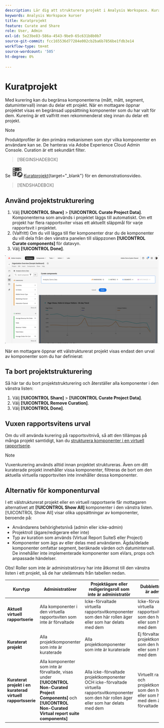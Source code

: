 ```yaml
---
description: Lär dig att strukturera projekt i Analysis Workspace. Kuration begränsar åtkomsten till komponenter innan du delar ett projekt.
keywords: Analysis Workspace kurser
title: Kuratprojekt
feature: Curate and Share
role: User, Admin
exl-id: 5e23be83-586a-4543-9be9-65c631b8b0b7
source-git-commit: fcc165536d77284e002cb2ba6b7856be1fdb3e14
workflow-type: tm+mt
source-wordcount: '505'
ht-degree: 0%

---
```


# Kuratprojekt

Med kurering kan du begränsa komponenterna (mått, mått, segment, datumintervall) innan du delar ett projekt. När en mottagare öppnar projektet visas en begränsad uppsättning komponenter som du har valt för dem. Kurering är ett valfritt men rekommenderat steg innan du delar ett projekt.

>[!NOTE]
> Produktprofiler är den primära mekanismen som styr vilka komponenter en användare kan se. De hanteras via Adobe Experience Cloud Admin Console. Curation är ett sekundärt filter.


>[!BEGINSHADEBOX]

Se ![VideoCheckedOut](/help/assets/icons/VideoCheckedOut.svg) [Kuratprojekt](https://video.tv.adobe.com/v/24711?quality=12&learn=on){target="_blank"} för en demonstrationsvideo.

>[!ENDSHADEBOX]


## Använd projektstrukturering

1. Välj **[!UICONTROL Share]** > **[!UICONTROL Curate Project Data]**.
Komponenterna som används i projektet läggs till automatiskt.
Om ett projekt har flera rapportsviter visas ett aktuellt släppmål för varje rapportsvit i projektet.
1. (Valfritt) Om du vill lägga till fler komponenter drar du de komponenter du vill dela från den vänstra panelen till släppzonen **[!UICONTROL Curate components]** för datavyn.
1. Välj **[!UICONTROL Done]**.


![](assets/curation-field.png)

När en mottagare öppnar ett välstrukturerat projekt visas endast den urval av komponenter som du har definierat:


## Ta bort projektstrukturering

Så här tar du bort projektstrukturering och återställer alla komponenter i den vänstra listen:

1. Välj **[!UICONTROL Share]** > **[!UICONTROL Curate Project Data]**.
1. Välj **[!UICONTROL Remove Curation]**.
1. Välj **[!UICONTROL Done]**.

## Vuxen rapportsvitens urval

Om du vill använda kurering på rapportsvitnivå, så att den tillämpas på många projekt samtidigt, kan du [strukturera komponenter i en virtuell rapportserie](/help/components/vrs/vrs-components.md).

>[!NOTE]
>
> Vuxenkurering används alltid innan projektet struktureras. Även om ditt kuraterade projekt innehåller vissa komponenter, filtreras de bort om den aktuella virtuella rapportsviten inte innehåller dessa komponenter.
> 

## Alternativ för komponenturval

I ett välstrukturerat projekt eller en virtuell rapportserie får mottagaren alternativet att **[!UICONTROL Show All]** komponenter i den vänstra listen. [!UICONTROL Show All] visar olika uppsättningar av komponenter, beroende på:

* Användarens behörighetsnivå (admin eller icke-admin)
* Projektroll (ägare/redigerare eller inte)
* Typ av kuration som används (Virtual Report SuiteS eller Project)
* Komponenter som ägs av eller delas med användaren. Ägda/delade komponenter omfattar segment, beräknade värden och datumintervall. De innehåller inte implementerade komponenter som eVars, props och anpassade händelser.

Obs! Roller som inte är administratörsvy har inte åtkomst till den vänstra listen i ett projekt, så de har utelämnats från tabellen nedan.

| Kurvtyp | Administratörer | Projektägare eller redigeringsroll som inte är administratör | Dubblettroll som inte är administratör |
|---|---|---|---|
| **Aktuell virtuell rapportserie** | Alla komponenter i den virtuella rapportsviten som inte är förvaltade | Icke-förvaltade virtuella rapportsvitkomponenter som den här rollen äger eller som har delats med dem | Icke-förvaltade virtuella rapportsvitkomponenter som den här rollen äger eller som har delats med dem |
| **Kuraterat projekt** | Alla projektkomponenter som inte är kuraterade | Alla projektkomponenter som inte är kuraterade | Ej förvaltade projektkomponenter som den här rollen äger eller som har delats med dem |
| **Kuraterat projekt i en kuraterad virtuell rapportsserie** | Alla komponenter som inte är förvaltade, visas under **[!UICONTROL Non-Curated Project Components]** och **[!UICONTROL Non-Curated Virtual report suite components]** | Alla icke-förvaltade projektkomponenter OCH icke-förvaltade virtuella rapportsvitkomponenter som den här rollen äger eller som har delats med dem | Virtuellt rapportpaket och projektkomponenter som den här rollen äger eller som har delats med dem är inte förvaltade |
